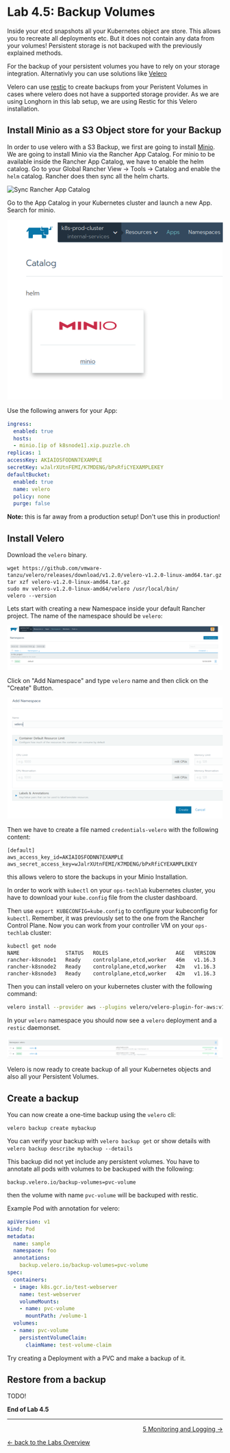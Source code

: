 # Lab 4.5: Backup Volumes

Inside your etcd snapshots all your Kubernetes object are store. This allows you to recreate all deployments etc. But it does not contain any data from your volumes! Persistent storage is not backuped with the previously explained methods.

For the backup of your persistent volumes you have to rely on your storage integration. Alternativly you can use solutions like [Velero](https://velero.io/)

Velero can use [restic](https://restic.net/) to create backups from your Peristent Volumes in cases where velero does not have a supported storage provider. As we are using Longhorn in this lab setup, we are using Restic for this Velero installation.


## Install Minio as a S3 Object store for your Backup

In order to use velero with a S3 Backup, we first are going to install [Minio](https://min.io/). We are going to install Minio via the Rancher App Catalog. For minio to be available inside the Rancher App Catalog, we have to enable the helm catalog. Go to your Global Rancher View -> Tools -> Catalog and enable the `helm` catalog. Rancher does then sync all the helm charts. 

![Sync  Rancher App Catalog](../resources/images/syncrancherappcatalog.pngg)

Go to the App Catalog in your Kubernetes cluster and launch a new App. Search for minio.

![Minio App](../resources/images/minioapp.png)

Use the following anwers for your App:

```yaml
ingress:
  enabled: true
  hosts: 
  - minio.[ip of k8snode1].xip.puzzle.ch
replicas: 1
accessKey: AKIAIOSFODNN7EXAMPLE
secretKey: wJalrXUtnFEMI/K7MDENG/bPxRfiCYEXAMPLEKEY
defaultBucket:
  enabled: true
  name: velero
  policy: none
  purge: false
```

**Note:** this is far away from a production setup! Don't use this in production!

## Install Velero

Download the `velero` binary.

```
wget https://github.com/vmware-tanzu/velero/releases/download/v1.2.0/velero-v1.2.0-linux-amd64.tar.gz
tar xzf velero-v1.2.0-linux-amd64.tar.gz
sudo mv velero-v1.2.0-linux-amd64/velero /usr/local/bin/
velero --version
```


Lets start with creating a new Namespace inside your default Rancher project. The name of the namespace should be `velero`:

![Add Namespace](../resources/images/addnamespace.png)

Click on "Add Namespace" and type `velero` name and then click on the "Create" Button.

![Create Namespace](../resources/images/createnamespace.png)



Then we have to create a file named `credentials-velero` with the following content:

```
[default]
aws_access_key_id=AKIAIOSFODNN7EXAMPLE
aws_secret_access_key=wJalrXUtnFEMI/K7MDENG/bPxRfiCYEXAMPLEKEY
```

this allows velero to store the backups in your Minio Installation.

In order to work with `kubectl` on your `ops-techlab` kubernetes cluster, you have to download your `kube.config` file from the cluster dashboard.

Then use `export KUBECONFIG=kube.config` to configure your kubeconfig for `kubectl`. Remember, it was previously set to the one from the Rancher Control Plane. Now you can work from your controller VM on your `ops-techlab` cluster:

```
kubectl get node
NAME               STATUS   ROLES                      AGE   VERSION
rancher-k8snode1   Ready    controlplane,etcd,worker   46m   v1.16.3
rancher-k8snode2   Ready    controlplane,etcd,worker   42m   v1.16.3
rancher-k8snode3   Ready    controlplane,etcd,worker   42m   v1.16.3
```


Then you can install velero on your kubernetes cluster with the following command:

```bash 
velero install --provider aws --plugins velero/velero-plugin-for-aws:v1.0.0 --bucket velero --secret-file ./credentials-velero --backup-location-config region=us-east-1,s3Url=http://minio.minio.svc.cluster.local,s3ForcePathStyle=true,publicUrl=minio.[ip of k8snode1].xip.puzzle.ch --use-restic --use-volume-snapshots=false
```

In your `velero` namespace you should now see a `velero` deployment and a `restic` daemonset.

![Velero](../resources/images/verifyvelero.png)

Velero is now ready to create backup of all your Kubernetes objects and also all your Persistent Volumes.


## Create a backup

You can now create a one-time backup using the `velero` cli:

```
velero backup create mybackup
```

You can verify your backup with `velero backup get` or show details with `velero backup describe mybackup --details`

This backup did not yet include any persistent volumes. You have to annotate all pods with volumes to be backuped with the following:

```
backup.velero.io/backup-volumes=pvc-volume
```

then the volume with name `pvc-volume` will be backuped with restic.

Example Pod with annotation for velero:

```yaml
apiVersion: v1
kind: Pod
metadata:
  name: sample
  namespace: foo
  annotations:
    backup.velero.io/backup-volumes=pvc-volume
spec:
  containers:
  - image: k8s.gcr.io/test-webserver
    name: test-webserver
    volumeMounts:
    - name: pvc-volume
      mountPath: /volume-1
  volumes:
  - name: pvc-volume
    persistentVolumeClaim:
      claimName: test-volume-claim

```

Try creating a Deployment with a PVC and make a backup of it.

## Restore from a backup

TODO!

**End of Lab 4.5**

---

<p width="100px" align="right"><a href="50_monitoringlogging.md">5 Monitoring and Logging →</a></p>

[← back to the Labs Overview](../README.md)
